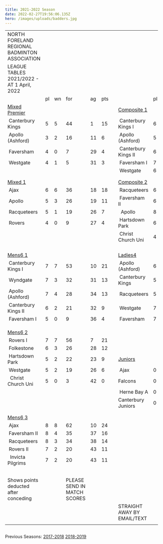 ```yaml
---
title: 2021-2022 Season
date: 2022-02-27T19:56:06.135Z
hero: /images/uploads/badders.jpg
---
```



|                                                                   |     |     |                             |     |     |     |                             |     |     |     |     |                    |
| ----------------------------------------------------------------- | --- | --- | --------------------------- | --- | --- | --- | --------------------------- | --- | --- | --- | --- | ------------------ |
| <!--StartFragment-->NORTH FORELAND REGIONAL BADMINTON ASSOCIATION |     |     |                             |     |     |     |                             |     |     |     |     |                    |
| LEAGUE TABLES 2021/2022 - AT 1 April, 2022                        |     |     |                             |     |     |     |                             |     |     |     |     |                    |
|                                                                   | pl  | wn  | for                         | ag  | pts |     |                             | pl  | wn  | for | ag  | pts                |
| [Mixed Premier](<>)                                               |     |     |                             |     |     |     | [Composite 1](<>)           |     |     |     |     |                    |
|  Canterbury Kings                                                 | 5   | 5   | 44                          | 1   | 15  |     |  Canterbury Kings I         | 6   | 6   | 47  | 7   | 18                 |
|  Apollo (Ashford)                                                 | 3   | 2   | 16                          | 11  | 6   |     |  Apollo (Ashford)           | 5   | 4   | 32  | 13  | 13                 |
|  Faversham                                                        | 4   | 0   | 7                           | 29  | 4   |     |  Canterbury Kings II        | 6   | 3   | 26  | 28  | 12                 |
|  Westgate                                                         | 4   | 1   | 5                           | 31  | 3   |     |  Faversham I                | 7   | 1   | 13  | 50  | 9                  |
|                                                                   |     |     |                             |     |     |     |  Westgate                   | 6   | 1   | 17  | 37  | 5                  |
|                                                                   |     |     |                             |     |     |     |                             |     |     |     |     |                    |
|                                                                   |     |     |                             |     |     |     |                             |     |     |     |     |                    |
| [Mixed 1](<>)                                                     |     |     |                             |     |     |     | [Composite 2](<>)           |     |     |     |     |                    |
|  Ajax                                                             | 6   | 6   | 36                          | 18  | 18  |     |  Racqueteers                | 6   | 5   | 40  | 14  | 16                 |
|  Apollo                                                           | 5   | 3   | 26                          | 19  | 11  |     |  Faversham II               | 6   | 5   | 35  | 19  | 16                 |
|  Racqueteers                                                      | 5   | 1   | 19                          | 26  | 7   |     |   Apollo                    | 8   | 3   | 36  | 35  | 14                 |
|  Rovers                                                           | 4   | 0   | 9                           | 27  | 4   |     |  Hartsdown Park             | 6   | 2   | 23  | 30  | 10                 |
|                                                                   |     |     |                             |     |     |     |  Christ Church Uni          | 4   | 0   | 0   | 36  | \-5                |
|                                                                   |     |     |                             |     |     |     |                             |     |     |     |     |                    |
|                                                                   |     |     |                             |     |     |     |                             |     |     |     |     |                    |
|                                                                   |     |     |                             |     |     |     |                             |     |     |     |     |                    |
|                                                                   |     |     |                             |     |     |     |                             |     |     |     |     |                    |
| [Mens6 1](<>)                                                     |     |     |                             |     |     |     | [Ladies4](<>)               |     |     |     |     |                    |
|  Canterbury Kings I                                               | 7   | 7   | 53                          | 10  | 21  |     |  Apollo (Ashford)           | 6   | 6   | 36  | 0   | 18                 |
|  Wyndgate                                                         | 7   | 3   | 32                          | 31  | 13  |     |  Canterbury Kings           | 5   | 4   | 22  | 8   | 13                 |
|  Apollo (Ashford)                                                 | 7   | 4   | 28                          | 34  | 13  |     |  Racqueteers                | 5   | 3   | 16  | 14  | 11                 |
|  Canterbury Kings II                                              | 6   | 2   | 21                          | 32  | 9   |     |  Westgate                   | 7   | 2   | 14  | 28  | 11                 |
|  Faversham I                                                      | 5   | 0   | 9                           | 36  | 4   |     |  Faversham                  | 7   | 0   | 2   | 40  | 7                  |
|                                                                   |     |     |                             |     |     |     |                             |     |     |     |     |                    |
|                                                                   |     |     |                             |     |     |     |                             |     |     |     |     |                    |
|                                                                   |     |     |                             |     |     |     |                             |     |     |     |     |                    |
| [Mens6 2](<>)                                                     |     |     |                             |     |     |     |                             |     |     |     |     |                    |
|  Rovers I                                                         | 7   | 7   | 56                          | 7   | 21  |     |                             |     |     |     |     |                    |
|  Folkestone                                                       | 6   | 3   | 26                          | 28  | 12  |     |                             |     |     |     |     |                    |
|  Hartsdown Park                                                   | 5   | 2   | 22                          | 23  | 9   |     | [Juniors](<>)               |     |     |     |     |                    |
|  Westgate                                                         | 5   | 2   | 19                          | 26  | 6   |     |  Ajax                       | 0   | 0   | 0   | 0   | 0                  |
|   Christ Church Uni                                               | 5   | 0   | 3                           | 42  | 0   |     | Falcons                     | 0   | 0   | 0   | 0   | 0                  |
|                                                                   |     |     |                             |     |     |     |  Herne Bay A                | 0   | 0   | 0   | 0   | 0                  |
|                                                                   |     |     |                             |     |     |     | Canterbury Juniors          | 0   | 0   | 0   | 0   | 0                  |
|                                                                   |     |     |                             |     |     |     |                             |     |     |     |     |                    |
|                                                                   |     |     |                             |     |     |     |                             |     |     |     |     |                    |
| [Mens6 3](<>)                                                     |     |     |                             |     |     |     | [](<>)                      |     |     |     |     |                    |
|  Ajax                                                             | 8   | 8   | 62                          | 10  | 24  |     |                             |     |     |     |     |                    |
|  Faversham II                                                     | 8   | 4   | 35                          | 37  | 16  |     |                             |     |     |     |     |                    |
|  Racqueteers                                                      | 8   | 3   | 34                          | 38  | 14  |     |                             |     |     |     |     |                    |
|  Rovers II                                                        | 7   | 2   | 20                          | 43  | 11  |     |                             |     |     |     |     |                    |
|   Invicta Pilgrims                                                | 7   | 2   | 20                          | 43  | 11  |     |                             |     |     |     |     |                    |
|                                                                   |     |     |                             |     |     |     |                             |     |     |     |     |                    |
|                                                                   |     |     |                             |     |     |     |                             |     |     |     |     |                    |
|                                                                   |     |     |                             |     |     |     |                             |     |     |     |     |                    |
|                                                                   |     |     |                             |     |     |     |                             |     |     |     |     |                    |
|                                                                   |     |     |                             |     |     |     |                             |     |     |     |     |                    |
| Shows points deducted after conceding                             |     |     | PLEASE SEND IN MATCH SCORES |     |     |     |                             |     |     |     |     |                    |
|                                                                   |     |     |                             |     |     |     | STRAIGHT AWAY BY EMAIL/TEXT |     |     |     |     |                    |
|                                                                   |     |     |                             |     |     |     |                             |     |     |     |     | <!--EndFragment--> |

![]()

Previous Seasons: [2017-2018](/tables/season-2017-2018) [2018-2019](/tables/season-2018-2019)